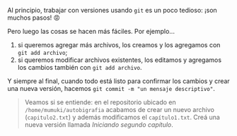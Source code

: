 Al principio, trabajar con versiones usando `git` es un poco tedioso: ¡son muchos pasos! :rage:

Pero luego las cosas se hacen más fáciles. Por ejemplo...

1. si queremos agregar más archivos, los creamos y los agregamos con `git add archivo`;
2. si queremos modificar archivos existentes, los editamos y agregamos los cambios también con `git add archivo`. 

Y siempre al final, cuando todo está listo para confirmar los cambios y crear una nueva versión, hacemos `git commit -m "un mensaje descriptivo"`. 

> Veamos si se entiende: en el repositorio ubicado en `/home/mumuki/autobigrafia` acabamos de crear un nuevo archivo (`capitulo2.txt`) y además modificamos el `capítulo1.txt`. Creá una nueva versión llamada _Iniciando segundo capítulo_. 

